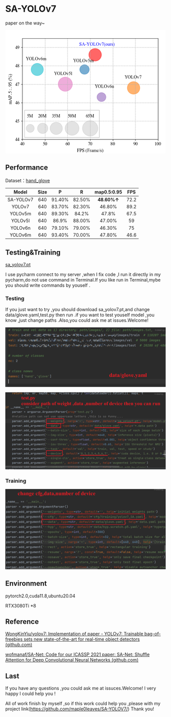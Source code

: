 # SA-YOLOv7

paper on the way~

![result](https://github.com/maple0leaves/SA-YOLOV7/blob/master/img/result.png)

## Performance

Dataset：[hand_glove](https://pan.baidu.com/s/1APMrs7pjkuIFn4iSESul7A?pwd=esuk )

|   Model   | Size |   P    |   R    | map0.5:0.95 | FPS  |
| :-------: | :--: | :----: | :----: | :---------: | :--: |
| SA-YOLOv7 | 640  | 91.40% | 82.50% | **48.60%↑** | 72.2 |
|  YOLOv7   | 640  | 83.70% | 82.30% |   46.80%    | 89.2 |
|  YOLOv5m  | 640  | 89.30% | 84.2%  |    47.8%    | 67.5 |
|  YOLOv5l  | 640  | 86.9%  | 88.00% |   47.00%    |  59  |
|  YOLOv6n  | 640  | 79.10% | 79.00% |   46.30%    |  75  |
|  YOLOv6m  | 640  | 93.40% | 70.00% |   47.80%    | 46.6 |

## Testing&Training

[sa_yolov7.pt](https://pan.baidu.com/s/1zW3MG3RH6g2sy2nbhPv3CA?pwd=9645)

I use pycharm connect to my server ,when I fix code ,I run it directly in my pycharm,do not use command in  Terminal.If you like run in Terminal,mybe you should write commands by youself .

### Testing

If you just want to try ,you should download sa_yolov7.pt,and change data/glove.yaml,test.py then run .if you want to test youself model ,you know ,just change paths .Also,you could ask me at issues.Welcome!

![data/glove.yaml](https://github.com/maple0leaves/SA-YOLOV7/blob/master/img/gloveyaml.png)

![test.py](https://github.com/maple0leaves/SA-YOLOV7/blob/master/img/testpy.png)

### Training

![train.py](https://github.com/maple0leaves/SA-YOLOV7/blob/master/img/training.png)

## Environment

pytorch2.0,cuda11.8,ubuntu20.04

RTX3080Ti *8

## Reference

[WongKinYiu/yolov7: Implementation of paper - YOLOv7: Trainable bag-of-freebies sets new state-of-the-art for real-time object detectors (github.com)](https://github.com/WongKinYiu/yolov7)

[wofmanaf/SA-Net: Code for our ICASSP 2021 paper: SA-Net: Shuffle Attention for Deep Convolutional Neural Networks (github.com)](https://github.com/wofmanaf/SA-Net)

## Last

If you have any questions ,you could ask me at issuces.Welcome! I very happy I could  help you !

All of work finish by myself ,so if this work could help you ,please with my project link(https://github.com/maple0leaves/SA-YOLOV7/) Thank you!


